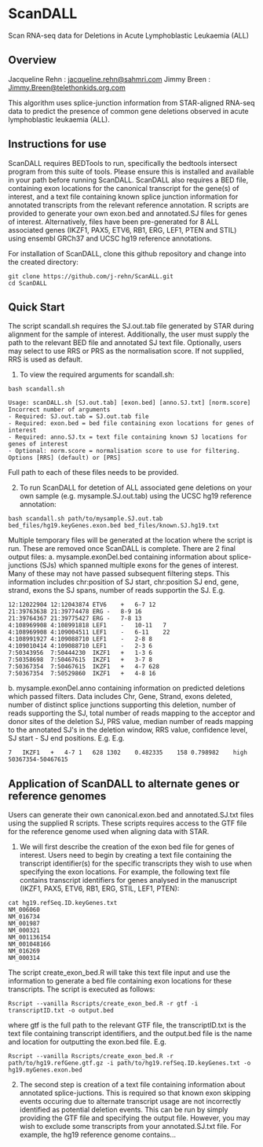 # ScanDALL
Scan RNA-seq data for Deletions in Acute Lymphoblastic Leukaemia (ALL)

## Overview
Jacqueline Rehn : jacqueline.rehn@sahmri.com  Jimmy Breen : Jimmy.Breen@telethonkids.org.com

This algorithm uses splice-junction information from STAR-aligned RNA-seq data to predict the presence of common gene deletions observed in acute lymphoblastic leukaemia (ALL). 

## Instructions for use
ScanDALL requires BEDTools to run, specifically the bedtools intersect program from this suite of tools. Please ensure this is installed and available in your path before running ScanDALL. ScanDALL also requires a BED file, containing exon locations for the canonical transcript for the gene(s) of interest, and a text file containing known splice junction information for annotated transcripts from the relevant reference annotation. R scripts are provided to generate your own exon.bed and annotated.SJ files for genes of interest. Alternatively, files have been pre-generated for 8 ALL associated genes (IKZF1, PAX5, ETV6, RB1, ERG, LEF1, PTEN and STIL) using ensembl GRCh37 and UCSC hg19 reference annotations.

For installation of ScanDALL, clone this github repository and change into the created directory:

```
git clone https://github.com/j-rehn/ScanALL.git
cd ScanDALL
```

## Quick Start
The script scandall.sh requires the SJ.out.tab file generated by STAR during alignment for the sample of interest. Additionally, the user must supply the path to the relevant BED file and annotated SJ text file. Optionally, users may select to use RRS or PRS as the normalisation score. If not supplied, RRS is used as default.

1. To view the required arguments for scandall.sh:
```
bash scandall.sh

Usage: scanDALL.sh [SJ.out.tab] [exon.bed] [anno.SJ.txt] [norm.score]
Incorrect number of arguments
- Required: SJ.out.tab = SJ.out.tab file
- Required: exon.bed = bed file containing exon locations for genes of interest
- Required: anno.SJ.tx = text file containing known SJ locations for genes of interest
- Optional: norm.score = normalisation score to use for filtering. Options [RRS] (default) or [PRS]
```
Full path to each of these files needs to be provided.

2. To run ScanDALL for detetion of ALL associated gene deletions on your own sample (e.g. mysample.SJ.out.tab) using the UCSC hg19 reference annotation:
```
bash scandall.sh path/to/mysample.SJ.out.tab bed_files/hg19.keyGenes.exon.bed bed_files/known.SJ.hg19.txt
```
Multiple temporary files will be generated at the location where the script is run. These are removed once ScanDALL is complete. There are 2 final output files: 
  a. mysample.exonDel.bed containing information about splice-junctions (SJs) which spanned multiple exons for the genes of interest. Many of these may not have passed subsequent filtering steps. This information includes chr:position of SJ start, chr:position SJ end, gene, strand, exons the SJ spans, number of reads supportin the SJ. E.g.
```
12:12022904	12:12043874	ETV6	+	6-7	12
21:39763638	21:39774478	ERG	-	8-9	16
21:39764367	21:39775427	ERG	-	7-8	13
4:108969908	4:108991818	LEF1	-	10-11	7
4:108969908	4:109004511	LEF1	-	6-11	22
4:108991927	4:109088710	LEF1	-	2-8	8
4:109010414	4:109088710	LEF1	-	2-3	6
7:50343956	7:50444230	IKZF1	+	1-3	6
7:50358698	7:50467615	IKZF1	+	3-7	8
7:50367354	7:50467615	IKZF1	+	4-7	628
7:50367354	7:50529860	IKZF1	+	4-8	16
```
  
  b. mysample.exonDel.anno containing information on predicted deletions which passed filters. Data includes Chr, Gene, Strand, exons deleted, number of distinct splice junctions supporting this deletion, number of reads supporting the SJ, total number of reads mapping to the acceptor and donor sites of the deletion SJ, PRS value, median number of reads mapping to the annotated SJ's in the deletion window, RRS value, confidence level, SJ start - SJ end positions. E.g.
 E.g.
```
7	IKZF1	+	4-7	1	628	1302	0.482335	158	0.798982	high	50367354-50467615
```  

## Application of ScanDALL to alternate genes or reference genomes
Users can generate their own canonical.exon.bed and annotated.SJ.txt files using the supplied R scripts. These scripts requires access to the GTF file for the reference genome used when aligning data with STAR.  

1. We will first describe the creation of the exon bed file for genes of interest. Users need to begin by creating a text file containing the transcript identifier(s) for the specific transcripts they wish to use when specifying the exon locations. For example, the following text file contains transcript identifiers for genes analysed in the manuscript (IKZF1, PAX5, ETV6, RB1, ERG, STIL, LEF1, PTEN):
```
cat hg19.refSeq.ID.keyGenes.txt
NM_006060
NM_016734
NM_001987
NM_000321
NM_001136154
NM_001048166
NM_016269
NM_000314
```
The script create_exon_bed.R will take this text file input and use the information to generate a bed file containing exon locations for these transcripts. The script is executed as follows:
```
Rscript --vanilla Rscripts/create_exon_bed.R -r gtf -i transcriptID.txt -o output.bed
```
where gtf is the full path to the relevant GTF file, the transcriptID.txt is the text file containing transcript identifiers, and the output.bed file is the name and location for outputting the exon.bed file. E.g.
```
Rscript --vanilla Rscripts/create_exon_bed.R -r path/to/hg19.refGene.gtf.gz -i path/to/hg19.refSeq.ID.keyGenes.txt -o hg19.myGenes.exon.bed
```

2. The second step is creation of a text file containing information about annotated splice-juctions. This is required so that known exon skipping events occuring due to alternate transcript usage are not incorrectly identified as potential deletion events. This can be run by simply providing the GTF file and specifying the output file. However, you may wish to exclude some transcripts from your annotated.SJ.txt file. For example, the hg19 reference genome contains...
